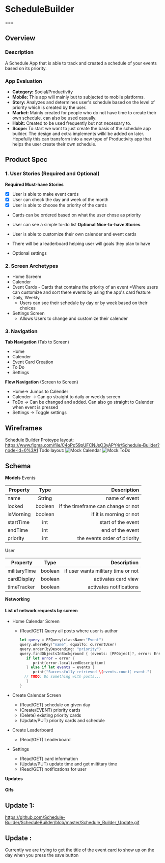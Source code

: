# ScheduleBuilder

===
## Overview
### Description
 A Schedule App that is able to track and created a schedule of your events based on its priority.
### App Evaluation
- **Category:** Social/Productivity
- **Mobile:** This app will mainly but to subjected to mobile platforms.
- **Story:** Analyzes and determines user's schedule based on the level of priority which is created by the user.
- **Market:** Mainly created for people who do not have time to create their own schedule. can also be used casually. 
- **Habit:** Created to be used frequently but not necessary to.
- **Scope:** To start we want to just create the basis of the schedule app builder. The design and extra implements wilkl be added on later. Hopefully this can transform into a new type of Productivity app that helps the user create their own schedule.

## Product Spec
### 1. User Stories (Required and Optional)

**Required Must-have Stories**

- [x] User is able to make event cards
- [x] User can check the day and week of the month
- [x] User is able to choose the priority of the cards
* Cards can be ordered based on what the user chose as priority
* User can see a simple to-do list
**Optional Nice-to-have Stories**

* User is able to customize their own calender and event cards
* There will be a leaderboard helping user will goals they plan to have
* Optional settings


### 2. Screen Archetypes

* Home Screem
* Calender
* Event Cards  - Cards that contains the priority of an event
   *Where users can customize and sort there events by using the app's card feature
* Daily, Weekly
   * Users can see their schedule by day or by week based on their choices
* Settings Screen
   * Allows Users to change and customize their calender

### 3. Navigation

**Tab Navigation** (Tab to Screen)

* Home
* Calender
* Event Card Creation
* To Do
* Settings


**Flow Navigation** (Screen to Screen)
* Home-> Jumps to Calender
* Calender -> Can go straight to daily or weekly screen
* ToDo -> Can be changed and added. Can also go straight to Calender when event is pressed
* Settings -> Toggle settings

## Wireframes
Schedule Builder Protoype layout: https://www.figma.com/file/04oPo59pUFCNJsO3yAPY4r/Schedule-Builder?node-id=0%3A1
Todo layout:
<img src='mobileappcalendarmock.png' title='Mock Calendar' width='' alt='Mock Calendar' />
<img src='To_Do_List_Mockup.png' title='Mock ToDo' width='' alt='Mock ToDo' />

## Schema

**Models**
Events

| Property      | Type          | Description  |
| ------------- |:-------------:| ------------:|
| name      | String       | name of event                       |
| locked    | boolean      | if the timeframe can change or not  |
| isMorning | boolean      | if it is morning or not             |
| startTime | int          | start of the event                  | 
| endTime   | int          | end of the event                    |       
| priority  | int          | the events order of priority        |

User 

| Property      | Type          | Description  |
| ------------- |:-------------:| ------------:|
| militaryTime  | boolean      | if user wants military time or not |
| cardDisplay   | boolean      | activates card view                |
| timeTracker   | boolean      | activates notifications            |


**Networking**
#### List of network requests by screen
   - Home Calendar Screen
      - (Read/GET) Query all posts where user is author
         ```swift
         let query = PFQuery(className:"Event")
         query.whereKey("name", equalTo: currentUser)
         query.order(byDescending: "priority")
         query.findObjectsInBackground { (events: [PFObject]?, error: Error?) in
            if let error = error { 
               print(error.localizedDescription)
            } else if let events = events {
               print("Successfully retrieved \(events.count) event.")
           // TODO: Do something with posts...
            }
         }
         ```
   - Create Calendar Screen  
      - (Read/GET) schedule on given day
      - (Create/EVENT) priority cards
      - (Delete) existing priority cards
      - (Update/PUT) priority cards and schedule
   - Create Leaderboard
      - (Read/GET) Leaderboard 

   - Settings
      - (Read/GET) card information
      - (Update/PUT) update time and get miltitary time
      - (Read/GET) notifications for user


**Updates**
#### Gifs
## Update 1: 
https://github.com/Schedule-Builder/ScheduleBuilder/blob/master/Schedule_Builder_Update.gif

## Update :
Currently we are trying to get the title of the event card to show up on the day when you press the save button


     
